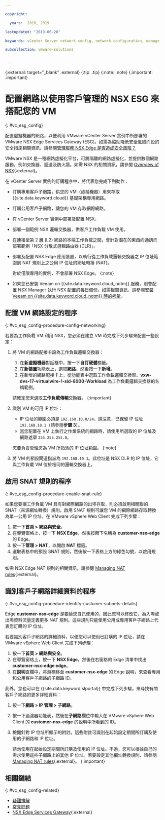 ```yaml
---

copyright:

  years:  2016, 2019

lastupdated: "2019-06-28"

keywords: vCenter Server network config, network configuration, manage NSX ESG

subcollection: vmware-solutions


---
```


{:external: target="_blank" .external}
{:tip: .tip}
{:note: .note}
{:important: .important}

# 配置網路以使用客戶管理的 NSX ESG 來搭配您的 VM
{: #vc_esg_config}

配置虛擬機器的網路，以便利用 VMware vCenter Server 實例中所部署的 VMware NSX Edge Services Gateway (ESG)。如需為協助降低安全風險而設的安全措施相關資訊，請參閱[管理服務 NSX Edge 是否造成安全風險？](/docs/services/vmwaresolutions/vmonic?topic=vmware-solutions-faq#does-the-management-services-nsx-edge-pose-a-security-risk-)

VMware NSX 是一種網路虛擬化平台，可將隔離的網路虛擬化，並提供數個網路服務，例如交換器、遞送及防火牆。如需 NSX 的相關資訊，請參閱 [Overview of NSX](https://pubs.vmware.com/NSX-62/topic/com.vmware.nsx-cross-vcenter-install.doc/GUID-10944155-28FF-46AA-AF56-7357E2F20AF4.html){:external}。

在 vCenter Server 實例的訂購程序中，將代表您完成下列動作：
* 訂購專用客戶子網路，供您的 VM（虛擬機器）用來存取 {{site.data.keyword.cloud}} 基礎架構專用網路。
* 訂購公用客戶子網路，讓您的 VM 存取網際網路。
* 在 vCenter Server 實例中部署及配置 NSX。
* 部署一個範例 NSX 邏輯交換器，供客戶工作負載 VM 使用。
* 在連接至第 2 層 (L2) 網路的本端工作負載之間，會針對潛在的東西向通訊而部署範例「NSX 分散式邏輯路由器 (DLR)」。
* 部署及配置 NSX Edge 應用裝置，以執行從工作負載邏輯交換器之 IP 位址範圍到 NAT 規則上之公用 IP 位址的網址轉換 (NAT)。

  對於僅限專用的實例，不會部署 NSX Edge。
  {:note}

* 如果您已安裝 Veeam on {{site.data.keyword.cloud_notm}} 服務，則會配置 NSX Manager 執行 NSX 配置的每日備份。如需相關資訊，請參閱[安裝 Veeam on {{site.data.keyword.cloud_notm}} 時的考量](/docs/services/vmwaresolutions/services?topic=vmware-solutions-veeam_considerations#considerations-when-you-install-veeam-on-ibm-cloud)。

## 配置 VM 網路設定的程序
{: #vc_esg_config-procedure-config-networking}

若要為工作負載 VM 利用 NSX，您必須在建立 VM 時完成下列步驟來配置一些設定：

1. 將 VM 的網路配接卡設為工作負載邏輯交換器：
   1. 在**新虛擬機器**對話框中，按一下**自訂硬體**標籤。
   2. 在**新裝置**功能表上，選取**網路**，然後按一下**新增**。
   3. 在新增的網路配接卡上，從功能表中選取工作負載邏輯交換器。**vxw-dvs-17-virtualwire-1-sid-6000-Workload** 為工作負載邏輯交換器的名稱範例。

   請確定您未選取**工作負載傳輸**交換器。
   {:important}

2. 識別 VM 的可用 IP 位址：
   *  IP 位址的範圍必須是 `192.168.10.0/24`。請注意，已保留 IP 位址 `192.168.10.1`（請參閱**步驟 3**）。
   *  當您配置在 VM 上執行之作業系統的網路時，請使用所選取的 IP 位址及網路遮罩 `255.255.255.0`。

   您要負責管理您為 VM 所指派的 IP 位址範圍。
   {:note}

3. 將 VM 的預設閘道指派為 `192.168.10.1`。此位址是 NSX DLR 的 IP 位址，它與工作負載 VM 位於相同的邏輯交換器上。

## 啟用 SNAT 規則的程序
{: #vc_esg_config-procedure-enable-snat-rule}

如果您要讓工作負載 VM 具有對網際網路的出埠存取，則必須啟用相關聯的 SNAT（來源網址轉換）規則。啟用 SNAT 規則可讓您 VM 的網際網路存取轉換為單一公用 IP 位址。在 VMware vSphere Web Client 完成下列步驟：

1. 按一下**首頁 > 網路與安全**。
2. 在導覽窗格上，按一下 **NSX Edge**，然後按兩下名稱為 **customer-nsx-edge** 的 Edge。
3. 按一下**管理 > NAT**，以開啟 **NAT** 標籤。
4. 選取表格中的預設 SNAT 規則，然後按一下表格上方的綠色勾號，以啟用規則。

如需 NSX Edge NAT 規則的相關資訊，請參閱 [Managing NAT rules](https://pubs.vmware.com/NSX-62/topic/com.vmware.nsx.admin.doc/GUID-5896D8CF-20E0-4691-A9EB-83AFD9D36AFD.html){:external}。

## 識別客戶子網路詳細資料的程序
{: #vc_esg_config-procedure-identify-customer-subnets-details}

Edge **customer-nsx-edge** 是要給您自己使用的，因此您可以修改它，為入埠或出埠資料流量定義更多 NAT 規則。這些規則只能使用公用或專用客戶子網路上代表您訂購的 IP 位址。

若要識別客戶子網路的詳細資料，以便您可以使用已訂購的 IP 位址，請在 VMware vSphere Web Client 完成下列步驟：

1. 按一下**首頁 > 網路與安全**。
2. 在導覽窗格上，按一下 **NSX Edge**，然後在右窗格的 Edge 清單中找出 **customer-nsx-edge edge**。
3. 在**說明**直欄中，將游標移至 **customer-nsx-edge** 的 Edge 說明，來查看專用和公用客戶子網路的子網路 ID。

此外，您也可以在 {{site.data.keyword.slportal}} 中完成下列步驟，來尋找有關客戶子網路的更多詳細資料：

1. 按一下**網路 > IP 管理 > 子網路**。
2. 按一下過濾器功能表，然後在**子網路**欄位中輸入在 VMware vSphere Web Client 的 **customer-nsx-edge** 的說明中所看到的 ID。
3. 檢閱針對 IP 位址所顯示的附註。這些附註可識別在起始設定期間所訂購及使用的子網路和 IP 位址。

   請勿使用在起始設定期間所訂購及使用的 IP 位址。不過，您可以根據自己的需求使用這些子網路上的其他 IP 位址。若要設定其他網址轉換規則，請參閱 [Managing NAT rules](https://pubs.vmware.com/NSX-62/topic/com.vmware.nsx.admin.doc/GUID-5896D8CF-20E0-4691-A9EB-83AFD9D36AFD.html){:external}。
   {:important}

## 相關鏈結
{: #vc_esg_config-related}

* [疑難排解](/docs/services/vmwaresolutions?topic=vmware-solutions-vcenter_chg_impact#vcenter_chg_impact)
* [常見問題](/docs/services/vmwaresolutions/vmonic?topic=vmware-solutions-faq)
* [NSX Edge Services Gateway](https://www.ibm.com/cloud/garage/architectures/implementation/virtualization_nsx){:external}
